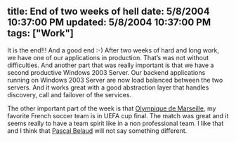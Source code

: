 title: End of two weeks of hell
date: 5/8/2004 10:37:00 PM
updated: 5/8/2004 10:37:00 PM
tags: ["Work"]
---
It is the end!!! And a good end :-) After two weeks of hard and long work, we have one of our applications in production. That’s was not without difficulties. And another part that was really important is that we have a second productive Windows 2003 Server. Our backend applications running on Windows 2003 Server are now load balanced between the two servers. And it works great with a good abstraction layer that handles discovery, call and failover of the services.

The other important part of the week is that [Olympique de Marseille](http://www.olympiquedemarseille.com/Accueil/index.asp), my favorite French soccer team is in UEFA cup final. The match was great and it seems really to have a team spirit like in a non professional team. I like that and I think that [Pascal Belaud](http://blogs.msdn.com/olymars/) will not say something different.
